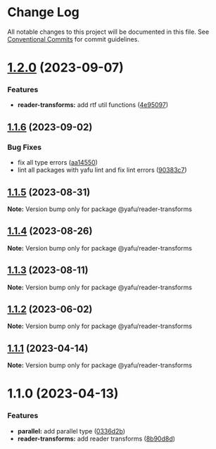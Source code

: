 # Change Log

All notable changes to this project will be documented in this file.
See [Conventional Commits](https://conventionalcommits.org) for commit guidelines.

# [1.2.0](https://github.com/TheLudd/yafu-mono/compare/@yafu/reader-transforms@1.1.6...@yafu/reader-transforms@1.2.0) (2023-09-07)

### Features

- **reader-transforms:** add rtf util functions ([4e95097](https://github.com/TheLudd/yafu-mono/commit/4e950979f12422722bd4880667a42ffc5ba37532))

## [1.1.6](https://github.com/TheLudd/yafu-mono/compare/@yafu/reader-transforms@1.1.5...@yafu/reader-transforms@1.1.6) (2023-09-02)

### Bug Fixes

- fix all type errors ([aa14550](https://github.com/TheLudd/yafu-mono/commit/aa14550f3c1b5ee1e0c2bb9df996792d8da87214))
- lint all packages with yafu lint and fix lint errors ([90383c7](https://github.com/TheLudd/yafu-mono/commit/90383c7f72ebd7f00cdad49d93f07d13e5c49f95))

## [1.1.5](https://github.com/TheLudd/yafu-mono/compare/@yafu/reader-transforms@1.1.4...@yafu/reader-transforms@1.1.5) (2023-08-31)

**Note:** Version bump only for package @yafu/reader-transforms

## [1.1.4](https://github.com/TheLudd/yafu-mono/compare/@yafu/reader-transforms@1.1.3...@yafu/reader-transforms@1.1.4) (2023-08-26)

**Note:** Version bump only for package @yafu/reader-transforms

## [1.1.3](https://github.com/TheLudd/yafu-mono/compare/@yafu/reader-transforms@1.1.2...@yafu/reader-transforms@1.1.3) (2023-08-11)

**Note:** Version bump only for package @yafu/reader-transforms

## [1.1.2](https://github.com/TheLudd/yafu-mono/compare/@yafu/reader-transforms@1.1.1...@yafu/reader-transforms@1.1.2) (2023-06-02)

**Note:** Version bump only for package @yafu/reader-transforms

## [1.1.1](https://github.com/TheLudd/yafu-mono/compare/@yafu/reader-transforms@1.1.0...@yafu/reader-transforms@1.1.1) (2023-04-14)

**Note:** Version bump only for package @yafu/reader-transforms

# 1.1.0 (2023-04-13)

### Features

- **parallel:** add parallel type ([0336d2b](https://github.com/TheLudd/yafu-mono/commit/0336d2b6ad60a6c2948d88b8efdf412da3d3ee0f))
- **reader-transforms:** add reader transforms ([8b90d8d](https://github.com/TheLudd/yafu-mono/commit/8b90d8df4be6dd2832e1c623b5b89013ad7f6564))
